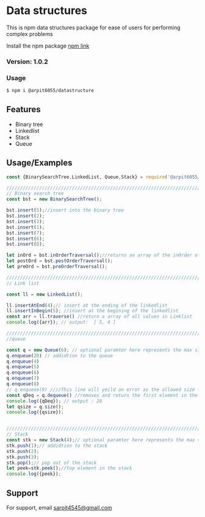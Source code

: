 # Data structures

This is npm data structures package for ease of users for performing complex
problems

Install the npm package [npm link](https://www.npmjs.com/package/@arpit6055/datastructure)

### Version: 1.0.2

### Usage

```sh
$ npm i @arpit6055/datastructure
```


## Features

- Binary tree
- Linkedlist
- Stack
- Queue

## Usage/Examples

```javascript
const {BinarySearchTree,LinkedList, Queue,Stack} = require('@arpit6055/datastructure');

///////////////////////////////////////////////////////////////////////////////////////
// Binary search tree
const bst = new BinarySearchTree();

bst.insert(5);//insert into the binary tree
bst.insert(2);
bst.insert(3);
bst.insert(1);
bst.insert(7);
bst.insert(6);
bst.insert(8);

let inOrd = bst.inOrderTraversal();//returns an array of the inOrder of the binary tree
let postOrd = bst.postOrderTraversal();
let preOrd = bst.preOrderTraversal();

///////////////////////////////////////////////////////////////////////////////////////
// Link list

const ll = new LinkedList();

ll.insertAtEnd(4);// insert at the ending of the linkedlist
ll.insertInBegin(5); //insert at the begining of the linkedlist
const arr = ll.traverse() //return a array of all values in Linklist
console.log({arr}); // output:  [ 5, 4 ]

///////////////////////////////////////////////////////////////////////////////////////
//queue

const q = new Queue(6); // optional paramter here represents the max size allowed for the queue
q.enqueue(20) // addidtion to the queue
q.enqueue(4)
q.enqueue(5)
q.enqueue(6)
q.enqueue(7)
q.enqueue(8)
// q.enqueue(9) ////This line will yeild an error as the allowed size for the queue is 6
const qDeq = q.dequeue() //removes and return the first element in the queue
console.log({qDeq}); // output : 20
let qsize = q.size();
console.log({qsize});


///////////////////////////////////////////////////////////////////////////////////////
// Stack
const stk = new Stack(4);// optional paramter here represents the max size allowed for the stack
stk.push(1);// addidtion to the stack
stk.push(2);
stk.push(3);
stk.pop();// pop out of the stack
let peek=stk.peek();//top element in the stack
console.log({peek});
```


## Support

For support, email sarpit4545@gmail.com

